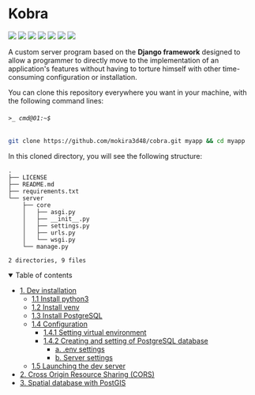 # Kobra

![](https://img.shields.io/badge/Python-3.9.16-blue)
![](https://img.shields.io/badge/Django-4.1.5-%2344B78B)
![](https://img.shields.io/badge/REST%20Framework-3.14.0-%23A30000)
![](https://img.shields.io/badge/Swagger-OpenAPI%202.0-%23aaaa00)
![](https://img.shields.io/badge/LICENSE-MIT-%2300557f)
![](https://img.shields.io/badge/lastest-2023--05--09-success)
![](https://img.shields.io/badge/contact-dr.mokira%40gmail.com-blueviolet)

A custom server program based on the **Django framework** designed 
to allow a programmer to directly move to the implementation of 
an application's features without having to torture himself with other
time-consuming configuration or installation.

You can clone this repository everywhere you want in your machine,
with the following command lines:

###### `>_ cmd@01:~$`
```sh
git clone https://github.com/mokira3d48/cobra.git myapp && cd myapp
```

In this cloned directory, you will see the following structure:

```
.
├── LICENSE
├── README.md
├── requirements.txt
└── server
    ├── core
    │   ├── asgi.py
    │   ├── __init__.py
    │   ├── settings.py
    │   ├── urls.py
    │   └── wsgi.py
    └── manage.py

2 directories, 9 files
```
<!--
This is the list of the installed features:
1. **Django REST Framework**: it's a powerful and flexible toolkit
for building Web APIs.
2. **drf-yasg**: for the generation of a documentation of the API in real
**Swagger/OpenAPI 2.0 specifications** from a **Django Rest Framework** API.
3. **Django CORS Headers**: it's a security mechanism that **allows one
domain to access** resources hosted on **another domain**.-->


<details id="table-content" open>
    <summary>Table of contents</summary>
    <ul>
        <li><a href="./docs/dev.md#1-dev-installation">1. Dev installation</a>
            <ul>
                <li><a href="./docs/dev.md#11-install-python3">1.1 Install python3</a></li>
                <li><a href="./docs/dev.md#12-install-venv">1.2 Install venv</a></li>
                <li><a href="./docs/dev.md#13-install-postgresql">1.3 Install PostgreSQL</a></li>
                <li><a href="./docs/dev.md#14-configuration">1.4 Configuration</a>
                    <ul>
                        <li><a href="./docs/dev.md#141-setting-virtual-environment">1.4.1 Setting virtual environment</a></li>
                        <li><a href="./docs/dev.md#142-creating-and-setting-of-postgresql-database">1.4.2 Creating and setting of PostgreSQL database</a>
                            <ul>
                                <li><a href="./docs/dev.md#a-env-settings">a. .env settings</a></li>
                                <li><a href="./docs/dev.md#b-launching-the-server">b. Server settings</a></li>
                            </ul>
                        </li>
                    </ul>
                </li>
                <li><a href="./docs/dev.md#15-lauching-the-server">1.5 Launching the dev server</a></li>
            </ul>
        </li>
        <li><a href="./docs/cors.md#2-cross-origin-resource-sharing-cors">2. Cross Origin Resource Sharing (CORS)</a></li>
        <li><a href="./docs/postgis.md#3-spatial-database-with-postgis">3. Spatial database with PostGIS</a></li>
    </ul>
</details>


<!--## Usage
For the differents usages, you can consult the different documentation
available [here](./docs/README.md).

1. PostGIS
2. Cross Origin Resource Sharing
3. Usage example of Django REST Framework
4. JWT authentication with Django REST Framework
5. API documentation programming
6. Using cache with apiview and viewsets-->

<br>
